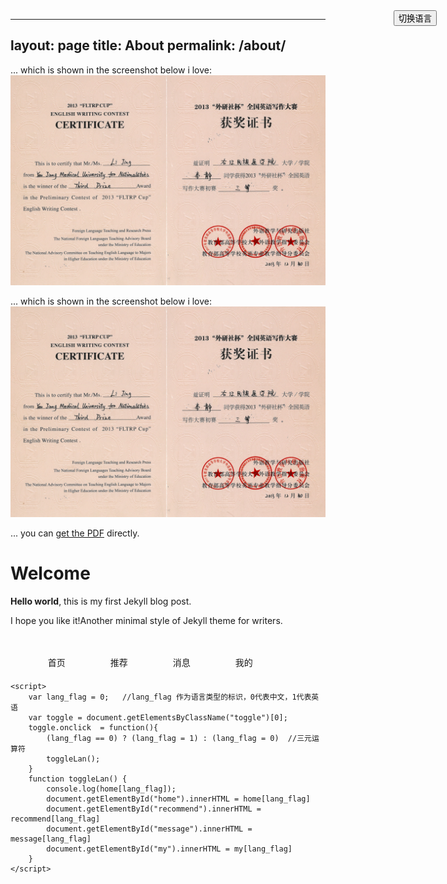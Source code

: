  ---
layout: page
title: About
permalink: /about/
---

... which is shown in the screenshot below i love:
![My helpful screenshot](/assets/css/x3.jpg)

... which is shown in the screenshot below i love:
![My helpful screenshot](/assets/css/x3.jpg)

... you can [get the PDF](/assets/css/戴永发简历.pdf) directly.
# Welcome

**Hello world**, this is my first Jekyll blog post.

I hope you like it!Another minimal style of Jekyll theme for writers.

<!DOCTYPE html>
<html lang="en">
<head>
    <meta charset="UTF-8">
    <meta http-equiv="X-UA-Compatible" content="IE=edge">
    <meta name="viewport" content="width=device-width, initial-scale=1.0">
    <title>中英转换</title>
    <script type="text/javascript" src="js/language.js"></script>
    <style>
        .bar{list-style:none; display: flex;padding-top: 30px;}
        .bar li {width: 100px;height: 30px; text-align: center; line-height: 30px; transition: 0.3s;}
        .bar li:hover{background-color: #ccc;}
        .toggle{position: absolute; top: 50px; right: 50px;}
    </style>
</head>
<body>
    <ul class="bar">
        <li id="home">首页</li>
        <li id="recommend">推荐</li>
        <li id="message">消息</li>
        <li id="my">我的</li>
    </ul>
    <button type="button" class="toggle">切换语言</button>
    
    <script>
        var lang_flag = 0;   //lang_flag 作为语言类型的标识，0代表中文，1代表英语
        var toggle = document.getElementsByClassName("toggle")[0];
        toggle.onclick  = function(){
            (lang_flag == 0) ? (lang_flag = 1) : (lang_flag = 0)  //三元运算符
            toggleLan();
        }
        function toggleLan() {
            console.log(home[lang_flag]);
            document.getElementById("home").innerHTML = home[lang_flag]
            document.getElementById("recommend").innerHTML = recommend[lang_flag]
            document.getElementById("message").innerHTML = message[lang_flag]
            document.getElementById("my").innerHTML = my[lang_flag]
        }
    </script>
</body>
</html>
